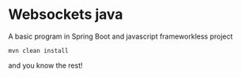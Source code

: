 # Websockets java

A basic program in Spring Boot and javascript frameworkless project

<code>mvn clean install</code>

and you know the rest!